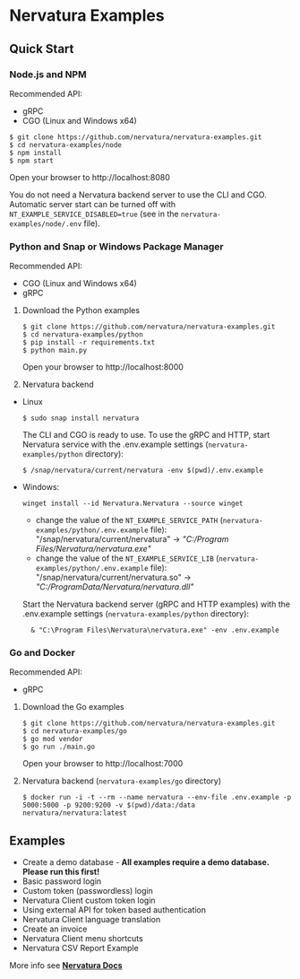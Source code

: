 # Nervatura Examples

## **Quick Start**

### **Node.js** and **NPM**

Recommended API: 
- gRPC 
- CGO (Linux and Windows x64)

```
$ git clone https://github.com/nervatura/nervatura-examples.git
$ cd nervatura-examples/node
$ npm install
$ npm start
```
Open your browser to http://localhost:8080

You do not need a Nervatura backend server to use the CLI and CGO. Automatic server start can be turned off with `NT_EXAMPLE_SERVICE_DISABLED=true`  (see in the `nervatura-examples/node/.env` file).

### **Python** and **Snap** or **Windows Package Manager**

Recommended API:  
- CGO (Linux and Windows x64)
- gRPC

1. Download the Python examples

    ```
    $ git clone https://github.com/nervatura/nervatura-examples.git
    $ cd nervatura-examples/python
    $ pip install -r requirements.txt
    $ python main.py
    ```
    Open your browser to http://localhost:8000

2. Nervatura backend

  - Linux
    ```
    $ sudo snap install nervatura
    ```
    The CLI and CGO is ready to use. To use the gRPC and HTTP, start Nervatura service with the .env.example settings (`nervatura-examples/python` directory):
    ```
    $ /snap/nervatura/current/nervatura -env $(pwd)/.env.example
    ```

  - Windows:
    ```
    winget install --id Nervatura.Nervatura --source winget
    ```
    - change the value of the `NT_EXAMPLE_SERVICE_PATH` (`nervatura-examples/python/.env.example` file): "/snap/nervatura/current/nervatura" -> *"C:/Program Files/Nervatura/nervatura.exe"*
    - change the value of the `NT_EXAMPLE_SERVICE_LIB` (`nervatura-examples/python/.env.example` file): "/snap/nervatura/current/nervatura.so" -> *"C:/ProgramData/Nervatura/nervatura.dll"*

    Start the Nervatura backend server (gRPC and HTTP examples) with the .env.example settings (`nervatura-examples/python` directory):

    ```
      & "C:\Program Files\Nervatura\nervatura.exe" -env .env.example
    ```

### **Go** and **Docker**

Recommended API:
- gRPC

1. Download the Go examples

    ```
    $ git clone https://github.com/nervatura/nervatura-examples.git
    $ cd nervatura-examples/go
    $ go mod vendor
    $ go run ./main.go
    ```
    Open your browser to http://localhost:7000

2. Nervatura backend (`nervatura-examples/go` directory)
    ```
    $ docker run -i -t --rm --name nervatura --env-file .env.example -p 5000:5000 -p 9200:9200 -v $(pwd)/data:/data nervatura/nervatura:latest
    ```

## **Examples**

- Create a demo database - **All examples require a demo database. Please run this first!**
- Basic password login
- Custom token (passwordless) login
- Nervatura Client custom token login
- Using external API for token based authentication
- Nervatura Client language translation
- Create an invoice
- Nervatura Client menu shortcuts
- Nervatura CSV Report Example

More info see [**Nervatura Docs**](https://nervatura.github.io/nervatura)
